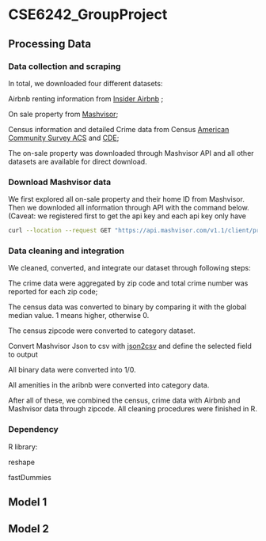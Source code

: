 # CSE6242_GroupProject
## Processing Data
### Data collection and scraping
In total, we downloaded four different datasets: 

Airbnb renting information from [Insider Airbnb](http://insideairbnb.com/get-the-data.html) ;

On sale property from [Mashvisor](https://www.mashvisor.com/);

Census information and detailed Crime data from Census [American Community Survey ACS](https://www.census.gov/programs-surveys/acs/data.html) and [CDE](https://crime-data-explorer.fr.cloud.gov/downloads-and-docs);

The on-sale property was downloaded through Mashvisor API and all other datasets are available for direct download. 

### Download Mashvisor data
We first explored all on-sale property and their home ID from Mashvisor. Then we downloded all information through API with the command below. (Caveat: we registered first to get the api key and each api key only have  

```bash
curl --location --request GET "https://api.mashvisor.com/v1.1/client/property?id=$ID&state=TX" --header "x-api-key: 3e2c07a8-ce42-48cb-bd29-6ad797326a0e 
```

### Data cleaning and integration
We cleaned, converted, and integrate our dataset through following steps:

The crime data were aggregated by zip code and total crime number was reported for each zip code;

The census data was converted to binary by comparing it with the global median value. 1 means higher, otherwise 0. 

The census zipcode were converted to category dataset. 

Convert Mashvisor Json to csv with [json2csv](https://www.npmjs.com/package/json2csv) and define the selected field to output

All binary data were converted into 1/0. 

All amenities in the aribnb were converted into category data.

After all of these, we combined the census, crime data with Airbnb and Mashvisor data through zipcode. All cleaning procedures were finished in R. 

### Dependency
R library:

reshape

fastDummies

## Model 1
## Model 2
